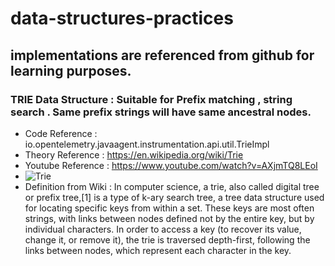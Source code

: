 # data-structures-practices

## implementations are referenced from github for learning purposes.

### TRIE Data Structure : Suitable for Prefix matching , string search . Same prefix strings will have same ancestral nodes.
* Code Reference : io.opentelemetry.javaagent.instrumentation.api.util.TrieImpl
* Theory Reference : https://en.wikipedia.org/wiki/Trie
* Youtube Reference : https://www.youtube.com/watch?v=AXjmTQ8LEoI
* ![Trie](../data-structures-practices/src/main/resources/trie.png)
* Definition from Wiki : In computer science, a trie, also called digital tree or prefix tree,[1] is a type of k-ary search tree, a tree data structure used for locating specific keys from within a set. 
  These keys are most often strings, with links between nodes defined not by the entire key, but by individual characters. In order to access a key (to recover its value, change it, or remove it), 
  the trie is traversed depth-first, following the links between nodes, which represent each character in the key.